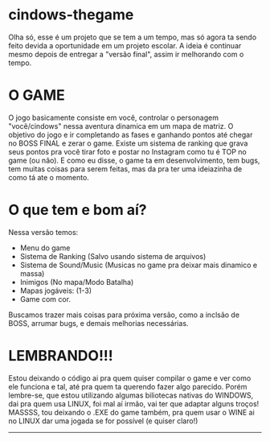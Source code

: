 # cindows-thegame
Olha só, esse é um projeto que se tem a um tempo, mas só agora ta sendo feito devida a oportunidade em um projeto escolar. 
A ideia é continuar mesmo depois de entregar a "versão final", assim ir melhorando com o tempo.

# O GAME
O jogo basicamente consiste em você, controlar o personagem "você/cindows" nessa aventura dinamica em um mapa de matriz.
O objetivo do jogo e ir completando as fases e ganhando pontos até chegar no BOSS FINAL e zerar o game. 
Existe um sistema de ranking que grava seus pontos pra você tirar foto e postar no Instagram como tu é TOP no game (ou não). 
E como eu disse, o game ta em desenvolvimento, tem bugs, tem muitas coisas para serem feitas, mas da pra ter uma ideiazinha de como tá ate o momento.

# O que tem e bom aí?
Nessa versão temos:
  - Menu do game
  - Sistema de Ranking (Salvo usando sistema de arquivos)
  - Sistema de Sound/Music (Musicas no game pra deixar mais dinamico e massa) 
  - Inimigos (No mapa/Modo Batalha)
  - Mapas jogáveis: (1-3) 
  - Game com cor.
  
Buscamos trazer mais coisas para próxima versão, como a inclsão de BOSS, arrumar bugs, e demais melhorias necessárias. 

# LEMBRANDO!!!
Estou deixando o código ai pra quem quiser compilar o game e ver como ele funciona e tal, até pra quem ta querendo fazer algo parecido. 
Porém lembre-se, que estou utilizando algumas biliotecas nativas do WINDOWS, dai pra quem usa LINUX, foi mal aí irmão, vai ter que adaptar alguns troços! 
MASSSS, tou deixando o .EXE do game também, pra quem usar o WINE ai no LINUX dar uma jogada se for possível (e quiser claro!)

---------------------------------------------------------------------------------------------------------------------------------------------------------
